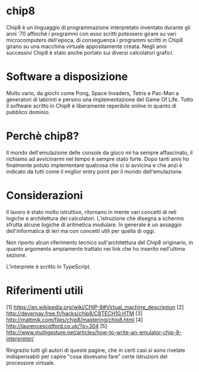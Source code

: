 # chip8

Chip8 è un linguaggio di programmazione interpretato inventato durante gli anni '70 affinchè i programmi con esso scritti potessero girare su vari microcomputers dell'epoca, di conseguenza i programmi scritti in Chip8 girano su una macchina virtuale appositamente creata. Negli anni successivi Chip8 è stato anche portato sui diversi calcolatori grafici.

# Software a disposizione
Molto vario, da giochi come Pong, Space Invaders, Tetris e Pac-Man a generatori di labirinti e persino una implementazione del Game Of Life. Tutto il software scritto in Chip8 è liberamente reperibile online in quanto di pubblico dominio.

# Perchè chip8?
Il mondo dell'emulazione delle console da gioco mi ha sempre affascinato, il richiamo ad avvicinarmi nel tempo è sempre stato forte. Dopo tanti anni ho finalmente potuto implementare qualcosa che ci si avvicina e che anzi è indicato da tutti come il miglior entry point per il mondo dell'emulazione.

# Considerazioni
Il lavoro è stato molto istruttivo, ritornano in mente vari concetti di reti logiche e architettura dei calcolatori. L'istruzione che disegna a schermo sfrutta alcune logiche di aritmetica modulare.
In generale è un assaggio dell'informatica di ieri ma con concetti utili per quella di oggi.

Non riporto alcun riferimento tecnico sull'architettura del Chip8 originario, in quanto argomento ampiamente trattato nei link che ho inserito nell'ultima sezione.

L'interprete è scritto in TypeScript.



# Riferimenti utili
[1] https://en.wikipedia.org/wiki/CHIP-8#Virtual_machine_description
[2] http://devernay.free.fr/hacks/chip8/C8TECH10.HTM
[3] http://mattmik.com/files/chip8/mastering/chip8.html
[4] http://laurencescotford.co.uk/?p=304
[5] http://www.multigesture.net/articles/how-to-write-an-emulator-chip-8-interpreter/

Ringrazio tutti gli autori di queste pagine, che in certi casi si sono rivelate indispensabili per capire "cosa dovevano fare" certe istruzioni del processore virtuale.
